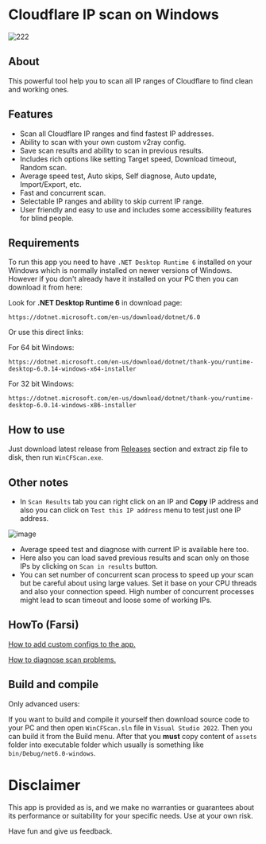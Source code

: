 # Cloudflare IP scan on Windows
![222](https://user-images.githubusercontent.com/126115050/228289520-9466dc3b-59d7-4e8e-a59f-fe780ace7e77.png)

## About
This powerful tool help you to scan all IP ranges of Cloudflare to find clean and working ones.

## Features
* Scan all Cloudflare IP ranges and find fastest IP addresses.
* Ability to scan with your own custom v2ray config.
* Save scan results and ability to scan in previous results.
* Includes rich options like setting Target speed, Download timeout, Random scan.
* Average speed test, Auto skips, Self diagnose, Auto update, Import/Export, etc.
* Fast and concurrent scan.
* Selectable IP ranges and ability to skip current IP range.
* User friendly and easy to use and includes some accessibility features for blind people.

## Requirements
To run this app you need to have `.NET Desktop Runtime 6` installed on your Windows which is normally installed on newer versions of Windows.
However if you don't already have it installed on your PC then you can download it from here:

Look for **.NET Desktop Runtime 6** in download page:
```
https://dotnet.microsoft.com/en-us/download/dotnet/6.0
```

Or use this direct links:

For 64 bit Windows:
```
https://dotnet.microsoft.com/en-us/download/dotnet/thank-you/runtime-desktop-6.0.14-windows-x64-installer
```
For 32 bit Windows:
```
https://dotnet.microsoft.com/en-us/download/dotnet/thank-you/runtime-desktop-6.0.14-windows-x86-installer
```

## How to use
Just download latest release from [Releases](https://github.com/MortezaBashsiz/CFScanner/releases) section and extract zip file to disk, then run `WinCFScan.exe`.

## Other notes
* In `Scan Results` tab you can right click on an IP and **Copy** IP address and also you can click on `Test this IP address` menu to test just one IP address.

![image](https://user-images.githubusercontent.com/126115050/228291946-141ea313-82e2-4bcc-99e6-b509bc42aa8e.png)
* Average speed test and diagnose with current IP is available here too.
* Here also you can load saved previous results and scan only on those IPs by clicking on `Scan in results` button.
* You can set number of concurrent scan process to speed up your scan but be careful about using large values. Set it base on your CPU threads and also your connection speed. High number of concurrent processes might lead to scan timeout and loose some of working IPs.

## HowTo (Farsi)
[How to add custom configs to the app.](https://github.com/MortezaBashsiz/CFScanner/discussions/210)

[How to diagnose scan problems.](https://github.com/MortezaBashsiz/CFScanner/discussions/331)

## Build and compile
Only advanced users:

If you want to build and compile it yourself then download source code to your PC and then open `WinCFScan.sln` file in `Visual Studio 2022`.
Then you can build it from the Build menu. After that you **must** copy content of `assets` folder into executable folder which usually is something like `bin/Debug/net6.0-windows`.

# Disclaimer
This app is provided as is, and we make no warranties or guarantees about its performance or suitability for your specific needs. Use at your own risk.


Have fun and give us feedback.
